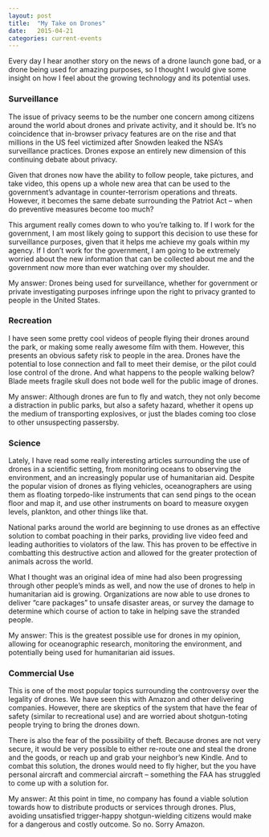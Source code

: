 ```yaml
---
layout: post
title:  "My Take on Drones"
date:   2015-04-21
categories: current-events
---
```

Every day I hear another story on the news of a drone launch gone bad, or a
drone being used for amazing purposes, so I thought I would give some insight
on how I feel about the growing technology and its potential uses.

### Surveillance

The issue of privacy seems to be the number one concern among citizens around
the world about drones and private activity, and it should be. It’s no
coincidence that in-browser privacy features are on the rise and that millions
in the US feel victimized after Snowden leaked the NSA’s surveillance practices.
Drones expose an entirely new dimension of this continuing debate about privacy.

Given that drones now have the ability to follow people, take pictures, and
take video, this opens up a whole new area that can be used to the government’s
advantage in counter-terrorism operations and threats. However, it becomes the
same debate surrounding the Patriot Act – when do preventive measures become
too much?

This argument really comes down to who you’re talking to. If I work for the
government, I am most likely going to support this decision to use these for
surveillance purposes, given that it helps me achieve my goals within my agency.
If I don’t work for the government, I am going to be extremely worried about the
new information that can be collected about me and the government now more than
ever watching over my shoulder.

My answer: Drones being used for surveillance, whether for government or private
investigating purposes infringe upon the right to privacy granted to people in
the United States.

### Recreation

I have seen some pretty cool videos of people flying their drones around the
park, or making some really awesome film with them. However, this presents an
obvious safety risk to people in the area. Drones have the potential to lose
connection and fall to meet their demise, or the pilot could lose control of the
drone. And what happens to the people walking below? Blade meets fragile skull
does not bode well for the public image of drones.

My answer: Although drones are fun to fly and watch, they not only become a
distraction in public parks, but also a safety hazard, whether it opens up the
medium of transporting explosives, or just the blades coming too close to other
unsuspecting passersby.

### Science

Lately, I have read some really interesting articles surrounding the use of
drones in a scientific setting, from monitoring oceans to observing the
environment, and an increasingly popular use of humanitarian aid. Despite the
popular vision of drones as flying vehicles, oceanographers are using them as
floating torpedo-like instruments that can send pings to the ocean floor and map
it, and use other instruments on board to measure oxygen levels, plankton, and
other things like that.

National parks around the world are beginning to use drones as an effective
solution to combat poaching in their parks, providing live video feed and
leading authorities to violators of the law. This has proven to be effective in
combatting this destructive action and allowed for the greater protection of
animals across the world.

What I thought was an original idea of mine had also been progressing through
other people’s minds as well, and now the use of drones to help in humanitarian
aid is growing. Organizations are now able to use drones to deliver “care
packages” to unsafe disaster areas, or survey the damage to determine which
course of action to take in helping save the stranded people.

My answer: This is the greatest possible use for drones in my opinion, allowing
for oceanographic research, monitoring the environment, and potentially being
used for humanitarian aid issues.

### Commercial Use

This is one of the most popular topics surrounding the controversy over the
legality of drones. We have seen this with Amazon and other delivering
companies. However, there are skeptics of the system that have the fear of
safety (similar to recreational use) and  are worried about shotgun-toting
people trying to bring the drones down.

There is also the fear of the possibility of theft. Because drones are not very
secure, it would be very possible to either re-route one and steal the drone and
the goods, or reach up and grab your neighbor’s new Kindle. And to combat this
solution, the drones would need to fly higher, but the you have personal
aircraft and commercial aircraft – something the FAA has struggled to come up
with a solution for.

My answer: At this point in time, no company has found a viable solution towards
how to distribute products or services through drones. Plus, avoiding
unsatisfied trigger-happy shotgun-wielding citizens would make for a dangerous
and costly outcome. So no. Sorry Amazon.
